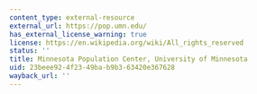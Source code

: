 ```yaml
---
content_type: external-resource
external_url: https://pop.umn.edu/
has_external_license_warning: true
license: https://en.wikipedia.org/wiki/All_rights_reserved
status: ''
title: Minnesota Population Center, University of Minnesota
uid: 23beee92-4f23-49ba-b9b3-63420e367628
wayback_url: ''
---
```

